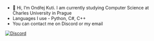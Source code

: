 - 👋 Hi, I’m Ondřej Kuti. I am currently studying Computer Science at Charles University in Prague
- Languages I use - Python, C#, C++
- You can contact me on Discord or my email

[![Discord](https://img.shields.io/badge/DISCORD-%237289DA.svg?logo=discord&logoColor=white&style=for-the-badge)](https://discord.gg/VX4sRcTW)
